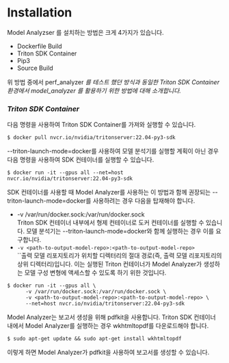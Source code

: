 # Installation

Model Analyzser 를 설치하는 방법은 크게 4가지가 있습니다.

* Dockerfile Build
* Triton SDK Container
* Pip3
* Source Build

위 방법 중에서 perf\_analyzer _를 테스트 했던 방식과 동일한 Triton SDK Container 환경에서 model\_analyzer 를 활용하기 위한 방법에 대해 소개합니다._

### _Triton SDK Container_

다음 명령을 사용하여 Triton SDK Container를 가져와 실행할 수 있습니다.

```
$ docker pull nvcr.io/nvidia/tritonserver:22.04-py3-sdk
```

\--triton-launch-mode=docker를 사용하여 모델 분석기를 실행할 계획이 아닌 경우 다음 명령을 사용하여 SDK 컨테이너를 실행할 수 있습니다.

```
$ docker run -it --gpus all --net=host nvcr.io/nvidia/tritonserver:22.04-py3-sdk
```

SDK 컨테이너를 사용할 때 Model Analyzer를 사용하는 이 방법과 함께 권장되는 --triton-launch-mode=docker를 사용하려는 경우 다음을 탑재해야 합니다.

* \-v /var/run/docker.sock:/var/run/docker.sock\
  Triton SDK 컨테이너 내부에서 형제 컨테이너로 도커 컨테이너를 실행할 수 있습니다. 모델 분석기는 --triton-launch-mode=docker와 함께 실행하는 경우 이를 요구합니다.
* `-v <path-to-output-model-repo>:<path-to-output-model-repo>`\
  ``출력 모델 리포지토리가 위치할 디렉터리의 절대 경로(즉, 출력 모델 리포지토리의 상위 디렉터리)입니다. 이는 실행된 Triton 컨테이너가 Model Analyzer가 생성하는 모델 구성 변형에 액세스할 수 있도록 하기 위한 것입니다.

```
$ docker run -it --gpus all \
      -v /var/run/docker.sock:/var/run/docker.sock \
      -v <path-to-output-model-repo>:<path-to-output-model-repo> \
      --net=host nvcr.io/nvidia/tritonserver:22.04-py3-sdk
```

Model Analyzer는 보고서 생성을 위해 pdfkit을 사용합니다. Triton SDK 컨테이너 내에서 Model Analyzer를 실행하는 경우 wkhtmltopdf를 다운로드해야 합니다.

```
$ sudo apt-get update && sudo apt-get install wkhtmltopdf
```

이렇게 하면 Model Analyzer가 pdfkit을 사용하여 보고서를 생성할 수 있습니다.

